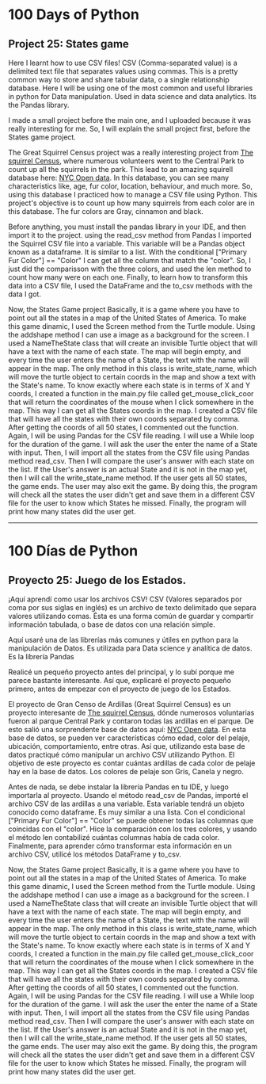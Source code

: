 # 100 Days of Python
## Project 25: States game

Here I learnt how to use CSV files!
CSV (Comma-separated value) is a delimited text file that separates values using commas. This is a pretty common way to store and share tabular data, o a single relationship database.
Here I will be using one of the most common and useful libraries in python for Data manipulation. Used in data science and data analytics. Its the Pandas library.

I made a small project before the main one, and I uploaded because it was really interesting for me. So, I will explain the small project first, before the States game project.

The Great Squirrel Census project was a really interesting project from [The squirrel Census](https://www.thesquirrelcensus.com/), where numerous volunteers went to the Central Park to count up all the squirrels in the park. This lead to an amazing squirell database here: [NYC Open data](https://data.cityofnewyork.us/Environment/2018-Central-Park-Squirrel-Census-Squirrel-Data/vfnx-vebw).
In this database, you can see many characteristics like, age, fur color, location, behaviour, and much more. So, using this database I practiced how to manage a CSV file using Python. This project's objective is to count up how many squirrels from each color are in this database. The fur colors are Gray, cinnamon and black.

Before anything, you must install the pandas library in your IDE, and then import it to the project.
using the read_csv method from Pandas I imported the Squirrel CSV file into a variable. This variable will be a Pandas object known as a dataframe. It is similar to a list. With the conditional ["Primary Fur Color"] == "Color" I can get all the column that match the "color". So, I just did the comparisson with the three colors, and used the len method to count how many were on each one. 
Finally, to learn how to transform this data into a CSV file, I used the DataFrame and the to_csv methods with the data I got.

Now, the States Game project
Basically, it is a game where you have to point out all the states in a map of the United States of America.
To make this game dinamic, I used the Screen method from the Turtle module. Using the addshape method I can use a image as a background for the screen. 
I used a NameTheState class that will create an invisible Turtle object that will have a text with the name of each state. The map will begin empty, and every time the user enters the name of a State, the text with the name will appear in the map. The only method in this class is write_state_name, which will move the turtle object to certain coords in the map and show a text with the State's name.
To know exactly where each state is in terms of X and Y coords, I created a function in the main.py file called get_mouse_click_coor that will return the coordinates of the mouse when I click somewhere in the map. This way I can get all the States coords in the map. I created a CSV file that will have all the states with their own coords separated by comma. After getting the coords of all 50 states, I commented out the function. 
Again, I will be using Pandas for the CSV file reading.
I will use a While loop for the duration of the game. I will ask the user the enter the name of a State with input. Then, I will import all the states from the CSV file using Pandas method read_csv. Then I will compare the user's answer with each state on the list. If the User's answer is an actual State and it is not in the map yet, then I will call the write_state_name method. 
If the user gets all 50 states, the game ends. The user may also exit the game. By doing this, the program will check all the states the user didn't get and save them in a different CSV file for the user to know which States he missed. 
Finally, the program will print how many states did the user get.

--------------------------------------------------------------------------------------------------------------------------------------------------------------------------------

# 100 Días de Python
## Proyecto 25: Juego de los Estados.

¡Aquí aprendí como usar los archivos CSV!
CSV (Valores separados por coma por sus siglas en inglés) es un archivo de texto delimitado que separa valores utilizando comas. Ésta es una forma común de guardar y compartir información tabulada, o base de datos con una relación simple.

Aquí usaré una de las librerías más comunes y útiles en python para la manipulación de Datos. Es utilizada para Data science y analítica de datos. Es la librería Pandas

Realicé un pequeño proyecto antes del principal, y lo subí porque me parece bastante interesante. Así que, explicaré el proyecto pequeño primero, antes de empezar con el proyecto de juego de los Estados.

El proyecto de Gran Censo de Ardillas (Great Squirrel Census) es un proyecto interesante de [The squirrel Census](https://www.thesquirrelcensus.com/), dónde numerosos voluntarias fueron al parque Central Park y contaron todas las ardillas en el parque. De esto salió una sorprendente base de datos aquí: [NYC Open data](https://data.cityofnewyork.us/Environment/2018-Central-Park-Squirrel-Census-Squirrel-Data/vfnx-vebw).
En esta base de datos, se pueden ver características cómo edad, color del pelaje, ubicación, comportamiento, entre otras. Así que, utilizando esta base de datos practiqué cómo manipular un archivo CSV utilizando Python. El objetivo de este proyecto es contar cuántas ardillas de cada color de pelaje hay en la base de datos. Los colores de pelaje son Gris, Canela y negro.

Antes de nada, se debe instalar la librería Pandas en tu IDE, y luego importarla al proyecto.
Usando el método read_csv de Pandas, importé el archivo CSV de las ardillas a una variable. Esta variable tendrá un objeto conocido como dataframe. Es muy similar a una lista. Con el condicional ["Primary Fur Color"] == "Color" se puede obtener todas las columnas que coincidas con el "color". Hice la comparación con los tres colores, y usando el método len contabilizé cuántas columnas había de cada color.
Finalmente, para aprender cómo transformar esta información en un archivo CSV, utilicé los métodos DataFrame y to_csv.


Now, the States Game project
Basically, it is a game where you have to point out all the states in a map of the United States of America.
To make this game dinamic, I used the Screen method from the Turtle module. Using the addshape method I can use a image as a background for the screen. 
I used a NameTheState class that will create an invisible Turtle object that will have a text with the name of each state. The map will begin empty, and every time the user enters the name of a State, the text with the name will appear in the map. The only method in this class is write_state_name, which will move the turtle object to certain coords in the map and show a text with the State's name.
To know exactly where each state is in terms of X and Y coords, I created a function in the main.py file called get_mouse_click_coor that will return the coordinates of the mouse when I click somewhere in the map. This way I can get all the States coords in the map. I created a CSV file that will have all the states with their own coords separated by comma. After getting the coords of all 50 states, I commented out the function. 
Again, I will be using Pandas for the CSV file reading.
I will use a While loop for the duration of the game. I will ask the user the enter the name of a State with input. Then, I will import all the states from the CSV file using Pandas method read_csv. Then I will compare the user's answer with each state on the list. If the User's answer is an actual State and it is not in the map yet, then I will call the write_state_name method. 
If the user gets all 50 states, the game ends. The user may also exit the game. By doing this, the program will check all the states the user didn't get and save them in a different CSV file for the user to know which States he missed. 
Finally, the program will print how many states did the user get.
